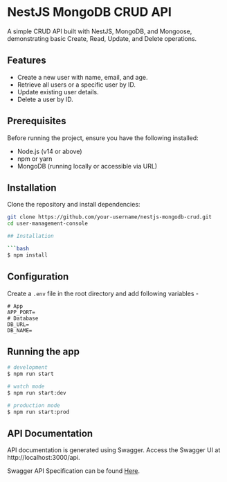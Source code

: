 # NestJS MongoDB CRUD API

A simple CRUD API built with NestJS, MongoDB, and Mongoose, demonstrating basic Create, Read, Update, and Delete operations.

## Features

- Create a new user with name, email, and age.
- Retrieve all users or a specific user by ID.
- Update existing user details.
- Delete a user by ID.

## Prerequisites

Before running the project, ensure you have the following installed:

- Node.js (v14 or above)
- npm or yarn
- MongoDB (running locally or accessible via URL)

## Installation

Clone the repository and install dependencies:

````bash
git clone https://github.com/your-username/nestjs-mongodb-crud.git
cd user-management-console

## Installation

```bash
$ npm install
````

## Configuration

Create a `.env` file in the root directory and add following variables -

```
# App
APP_PORT=
# Database
DB_URL=
DB_NAME=

```

## Running the app

```bash
# development
$ npm run start

# watch mode
$ npm run start:dev

# production mode
$ npm run start:prod
```

## API Documentation

API documentation is generated using Swagger. Access the Swagger UI at http://localhost:3000/api.

Swagger API Specification can be found [Here](http://localhost:3000/api).
